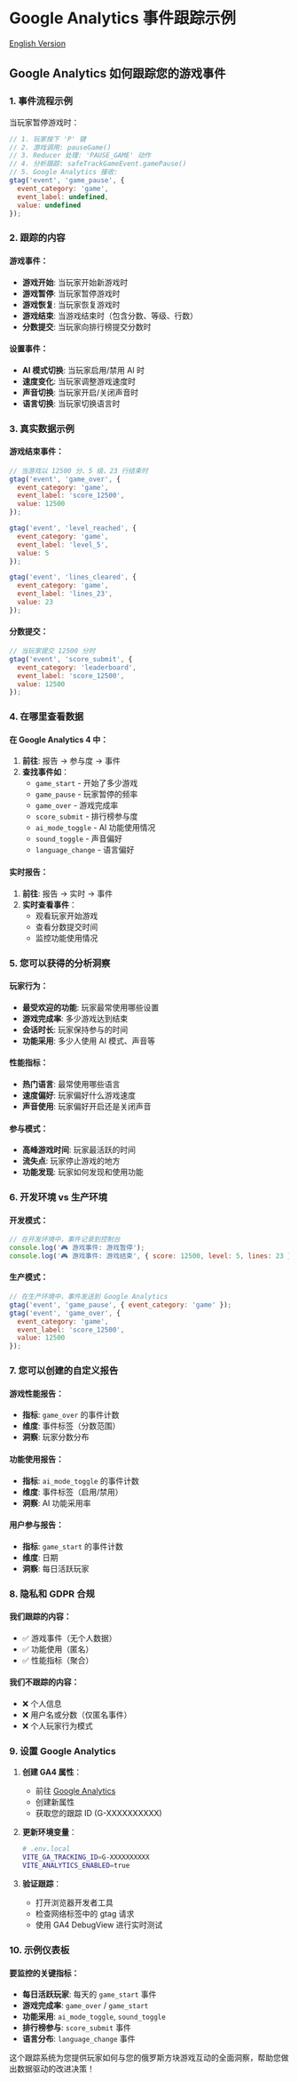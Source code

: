 # Google Analytics 事件跟踪示例

[English Version](../en/ANALYTICS_EXAMPLE.md)

## Google Analytics 如何跟踪您的游戏事件

### 1. **事件流程示例**

当玩家暂停游戏时：

```javascript
// 1. 玩家按下 'P' 键
// 2. 游戏调用: pauseGame()
// 3. Reducer 处理: 'PAUSE_GAME' 动作
// 4. 分析跟踪: safeTrackGameEvent.gamePause()
// 5. Google Analytics 接收:
gtag('event', 'game_pause', {
  event_category: 'game',
  event_label: undefined,
  value: undefined
});
```

### 2. **跟踪的内容**

#### 游戏事件：
- **游戏开始**: 当玩家开始新游戏时
- **游戏暂停**: 当玩家暂停游戏时
- **游戏恢复**: 当玩家恢复游戏时
- **游戏结束**: 当游戏结束时（包含分数、等级、行数）
- **分数提交**: 当玩家向排行榜提交分数时

#### 设置事件：
- **AI 模式切换**: 当玩家启用/禁用 AI 时
- **速度变化**: 当玩家调整游戏速度时
- **声音切换**: 当玩家开启/关闭声音时
- **语言切换**: 当玩家切换语言时

### 3. **真实数据示例**

#### 游戏结束事件：
```javascript
// 当游戏以 12500 分、5 级、23 行结束时
gtag('event', 'game_over', {
  event_category: 'game',
  event_label: 'score_12500',
  value: 12500
});

gtag('event', 'level_reached', {
  event_category: 'game', 
  event_label: 'level_5',
  value: 5
});

gtag('event', 'lines_cleared', {
  event_category: 'game',
  event_label: 'lines_23', 
  value: 23
});
```

#### 分数提交：
```javascript
// 当玩家提交 12500 分时
gtag('event', 'score_submit', {
  event_category: 'leaderboard',
  event_label: 'score_12500',
  value: 12500
});
```

### 4. **在哪里查看数据**

#### 在 Google Analytics 4 中：

1. **前往**: 报告 → 参与度 → 事件
2. **查找事件如**：
   - `game_start` - 开始了多少游戏
   - `game_pause` - 玩家暂停的频率
   - `game_over` - 游戏完成率
   - `score_submit` - 排行榜参与度
   - `ai_mode_toggle` - AI 功能使用情况
   - `sound_toggle` - 声音偏好
   - `language_change` - 语言偏好

#### 实时报告：

1. **前往**: 报告 → 实时 → 事件
2. **实时查看事件**：
   - 观看玩家开始游戏
   - 查看分数提交时间
   - 监控功能使用情况

### 5. **您可以获得的分析洞察**

#### 玩家行为：
- **最受欢迎的功能**: 玩家最常使用哪些设置
- **游戏完成率**: 多少游戏达到结束
- **会话时长**: 玩家保持参与的时间
- **功能采用**: 多少人使用 AI 模式、声音等

#### 性能指标：
- **热门语言**: 最常使用哪些语言
- **速度偏好**: 玩家偏好什么游戏速度
- **声音使用**: 玩家偏好开启还是关闭声音

#### 参与模式：
- **高峰游戏时间**: 玩家最活跃的时间
- **流失点**: 玩家停止游戏的地方
- **功能发现**: 玩家如何发现和使用功能

### 6. **开发环境 vs 生产环境**

#### 开发模式：
```javascript
// 在开发环境中，事件记录到控制台
console.log('🎮 游戏事件: 游戏暂停');
console.log('🎮 游戏事件: 游戏结束', { score: 12500, level: 5, lines: 23 });
```

#### 生产模式：
```javascript
// 在生产环境中，事件发送到 Google Analytics
gtag('event', 'game_pause', { event_category: 'game' });
gtag('event', 'game_over', { 
  event_category: 'game', 
  event_label: 'score_12500', 
  value: 12500 
});
```

### 7. **您可以创建的自定义报告**

#### 游戏性能报告：
- **指标**: `game_over` 的事件计数
- **维度**: 事件标签（分数范围）
- **洞察**: 玩家分数分布

#### 功能使用报告：
- **指标**: `ai_mode_toggle` 的事件计数
- **维度**: 事件标签（启用/禁用）
- **洞察**: AI 功能采用率

#### 用户参与报告：
- **指标**: `game_start` 的事件计数
- **维度**: 日期
- **洞察**: 每日活跃玩家

### 8. **隐私和 GDPR 合规**

#### 我们跟踪的内容：
- ✅ 游戏事件（无个人数据）
- ✅ 功能使用（匿名）
- ✅ 性能指标（聚合）

#### 我们不跟踪的内容：
- ❌ 个人信息
- ❌ 用户名或分数（仅匿名事件）
- ❌ 个人玩家行为模式

### 9. **设置 Google Analytics**

1. **创建 GA4 属性**：
   - 前往 [Google Analytics](https://analytics.google.com)
   - 创建新属性
   - 获取您的跟踪 ID (G-XXXXXXXXXX)

2. **更新环境变量**：
   ```bash
   # .env.local
   VITE_GA_TRACKING_ID=G-XXXXXXXXXX
   VITE_ANALYTICS_ENABLED=true
   ```

3. **验证跟踪**：
   - 打开浏览器开发者工具
   - 检查网络标签中的 gtag 请求
   - 使用 GA4 DebugView 进行实时测试

### 10. **示例仪表板**

#### 要监控的关键指标：
- **每日活跃玩家**: 每天的 `game_start` 事件
- **游戏完成率**: `game_over` / `game_start`
- **功能采用**: `ai_mode_toggle`, `sound_toggle`
- **排行榜参与**: `score_submit` 事件
- **语言分布**: `language_change` 事件

这个跟踪系统为您提供玩家如何与您的俄罗斯方块游戏互动的全面洞察，帮助您做出数据驱动的改进决策！ 